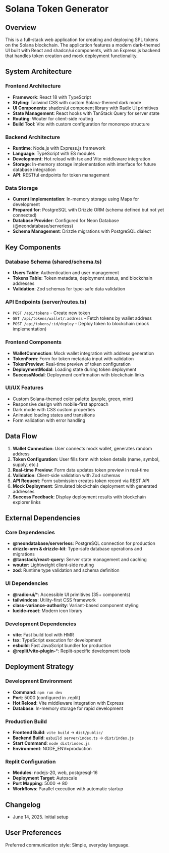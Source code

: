 # Solana Token Generator

## Overview

This is a full-stack web application for creating and deploying SPL tokens on the Solana blockchain. The application features a modern dark-themed UI built with React and shadcn/ui components, with an Express.js backend that handles token creation and mock deployment functionality.

## System Architecture

### Frontend Architecture
- **Framework**: React 18 with TypeScript
- **Styling**: Tailwind CSS with custom Solana-themed dark mode
- **UI Components**: shadcn/ui component library with Radix UI primitives
- **State Management**: React hooks with TanStack Query for server state
- **Routing**: Wouter for client-side routing
- **Build Tool**: Vite with custom configuration for monorepo structure

### Backend Architecture
- **Runtime**: Node.js with Express.js framework
- **Language**: TypeScript with ES modules
- **Development**: Hot reload with tsx and Vite middleware integration
- **Storage**: In-memory storage implementation with interface for future database integration
- **API**: RESTful endpoints for token management

### Data Storage
- **Current Implementation**: In-memory storage using Maps for development
- **Prepared for**: PostgreSQL with Drizzle ORM (schema defined but not yet connected)
- **Database Provider**: Configured for Neon Database (@neondatabase/serverless)
- **Schema Management**: Drizzle migrations with PostgreSQL dialect

## Key Components

### Database Schema (shared/schema.ts)
- **Users Table**: Authentication and user management
- **Tokens Table**: Token metadata, deployment status, and blockchain addresses
- **Validation**: Zod schemas for type-safe data validation

### API Endpoints (server/routes.ts)
- `POST /api/tokens` - Create new token
- `GET /api/tokens/wallet/:address` - Fetch tokens by wallet address  
- `POST /api/tokens/:id/deploy` - Deploy token to blockchain (mock implementation)

### Frontend Components
- **WalletConnection**: Mock wallet integration with address generation
- **TokenForm**: Form for token metadata input with validation
- **TokenPreview**: Real-time preview of token configuration
- **DeploymentModal**: Loading state during token deployment
- **SuccessModal**: Deployment confirmation with blockchain links

### UI/UX Features
- Custom Solana-themed color palette (purple, green, mint)
- Responsive design with mobile-first approach
- Dark mode with CSS custom properties
- Animated loading states and transitions
- Form validation with error handling

## Data Flow

1. **Wallet Connection**: User connects mock wallet, generates random address
2. **Token Configuration**: User fills form with token details (name, symbol, supply, etc.)
3. **Real-time Preview**: Form data updates token preview in real-time
4. **Validation**: Client-side validation with Zod schemas
5. **API Request**: Form submission creates token record via REST API
6. **Mock Deployment**: Simulated blockchain deployment with generated addresses
7. **Success Feedback**: Display deployment results with blockchain explorer links

## External Dependencies

### Core Dependencies
- **@neondatabase/serverless**: PostgreSQL connection for production
- **drizzle-orm & drizzle-kit**: Type-safe database operations and migrations
- **@tanstack/react-query**: Server state management and caching
- **wouter**: Lightweight client-side routing
- **zod**: Runtime type validation and schema definition

### UI Dependencies
- **@radix-ui/***: Accessible UI primitives (35+ components)
- **tailwindcss**: Utility-first CSS framework
- **class-variance-authority**: Variant-based component styling
- **lucide-react**: Modern icon library

### Development Dependencies
- **vite**: Fast build tool with HMR
- **tsx**: TypeScript execution for development
- **esbuild**: Fast JavaScript bundler for production
- **@replit/vite-plugin-***: Replit-specific development tools

## Deployment Strategy

### Development Environment
- **Command**: `npm run dev`
- **Port**: 5000 (configured in .replit)
- **Hot Reload**: Vite middleware integration with Express
- **Database**: In-memory storage for rapid development

### Production Build
- **Frontend Build**: `vite build` → `dist/public/`
- **Backend Build**: `esbuild server/index.ts` → `dist/index.js`
- **Start Command**: `node dist/index.js`
- **Environment**: NODE_ENV=production

### Replit Configuration
- **Modules**: nodejs-20, web, postgresql-16
- **Deployment Target**: Autoscale
- **Port Mapping**: 5000 → 80
- **Workflows**: Parallel execution with automatic startup

## Changelog
- June 14, 2025. Initial setup

## User Preferences

Preferred communication style: Simple, everyday language.